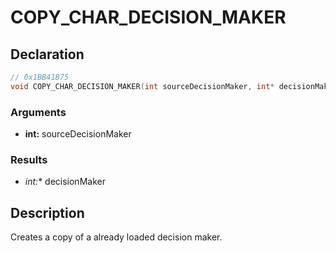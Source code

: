 # COPY_CHAR_DECISION_MAKER

## Declaration
```cpp
// 0x1BB41B75
void COPY_CHAR_DECISION_MAKER(int sourceDecisionMaker, int* decisionMaker);
```

### Arguments
- **int:** sourceDecisionMaker

### Results
- **int*:** decisionMaker

## Description
Creates a copy of a already loaded decision maker.
